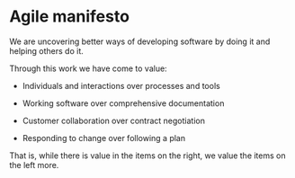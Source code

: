 # Agile manifesto

We are uncovering better ways of developing software by doing it and helping others do it.

Through this work we have come to value:

- Individuals and interactions over processes and tools

- Working software over comprehensive documentation

- Customer collaboration over contract negotiation

- Responding to change over following a plan

That is, while there is value in the items on the right, we value the items on the left more.
